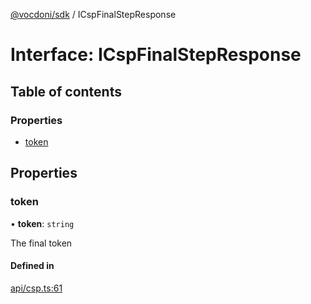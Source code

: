 [@vocdoni/sdk](/sdk) / ICspFinalStepResponse

# Interface: ICspFinalStepResponse

## Table of contents

### Properties

- [token](ICspFinalStepResponse#token)

## Properties

### token

• **token**: `string`

The final token

#### Defined in

[api/csp.ts:61](https://github.com/vocdoni/vocdoni-sdk/blob/66360b95227306027699be0e80826ca7975027a0/src/api/csp.ts#L61)
